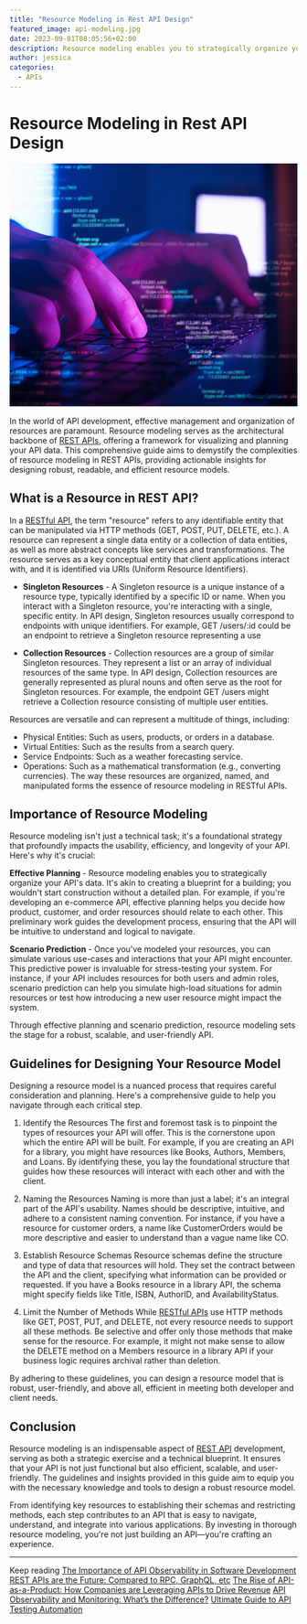 ```yaml
---
title: "Resource Modeling in Rest API Design"
featured_image: api-modeling.jpg
date: 2023-09-01T08:05:56+02:00
description: Resource modeling enables you to strategically organize your API's data.
author: jessica
categories: 
  - APIs
---
```


# Resource Modeling in Rest API Design

![Resource-modeling](./api-modeling.jpg)

In the world of API development, effective management and organization of resources are paramount. Resource modeling serves as the architectural backbone of [REST APIs](https://apitoolkit.io/blog/rest-api-is-the-future/), offering a framework for visualizing and planning your API data. This comprehensive guide aims to demystify the complexities of resource modeling in REST APIs, providing actionable insights for designing robust, readable, and efficient resource models.

## What is a Resource in REST API?

In a [RESTful API](https://apitoolkit.io/blog/rest-api-is-the-future/), the term "resource" refers to any identifiable entity that can be manipulated via HTTP methods (GET, POST, PUT, DELETE, etc.). A resource can represent a single data entity or a collection of data entities, as well as more abstract concepts like services and transformations. The resource serves as a key conceptual entity that client applications interact with, and it is identified via URIs (Uniform Resource Identifiers).

- **Singleton Resources** - A Singleton resource is a unique instance of a resource type, typically identified by a specific ID or name. When you interact with a Singleton resource, you're interacting with a single, specific entity. In API design, Singleton resources usually correspond to endpoints with unique identifiers. For example, GET /users/:id could be an endpoint to retrieve a Singleton resource representing a use

- **Collection Resources** - Collection resources are a group of similar Singleton resources. They represent a list or an array of individual resources of the same type. In API design, Collection resources are generally represented as plural nouns and often serve as the root for Singleton resources. For example, the endpoint GET /users might retrieve a Collection resource consisting of multiple user entities.
  
Resources are versatile and can represent a multitude of things, including:
- Physical Entities: Such as users, products, or orders in a database.
- Virtual Entities: Such as the results from a search query.
- Service Endpoints: Such as a weather forecasting service.
- Operations: Such as a mathematical transformation (e.g., converting currencies).
The way these resources are organized, named, and manipulated forms the essence of resource modeling in RESTful APIs.

## Importance of Resource Modeling
Resource modeling isn't just a technical task; it's a foundational strategy that profoundly impacts the usability, efficiency, and longevity of your API. Here's why it's crucial:

**Effective Planning** - Resource modeling enables you to strategically organize your API's data. It's akin to creating a blueprint for a building; you wouldn't start construction without a detailed plan. For example, if you're developing an e-commerce API, effective planning helps you decide how product, customer, and order resources should relate to each other. This preliminary work guides the development process, ensuring that the API will be intuitive to understand and logical to navigate.

**Scenario Prediction** - Once you've modeled your resources, you can simulate various use-cases and interactions that your API might encounter. This predictive power is invaluable for stress-testing your system. For instance, if your API includes resources for both users and admin roles, scenario prediction can help you simulate high-load situations for admin resources or test how introducing a new user resource might impact the system.

Through effective planning and scenario prediction, resource modeling sets the stage for a robust, scalable, and user-friendly API.

## Guidelines for Designing Your Resource Model
Designing a resource model is a nuanced process that requires careful consideration and planning. Here's a comprehensive guide to help you navigate through each critical step.

1. Identify the Resources
The first and foremost task is to pinpoint the types of resources your API will offer. This is the cornerstone upon which the entire API will be built. For example, if you are creating an API for a library, you might have resources like Books, Authors, Members, and Loans. By identifying these, you lay the foundational structure that guides how these resources will interact with each other and with the client.

2. Naming the Resources
Naming is more than just a label; it's an integral part of the API's usability. Names should be descriptive, intuitive, and adhere to a consistent naming convention. For instance, if you have a resource for customer orders, a name like CustomerOrders would be more descriptive and easier to understand than a vague name like CO.

3. Establish Resource Schemas
Resource schemas define the structure and type of data that resources will hold. They set the contract between the API and the client, specifying what information can be provided or requested. If you have a Books resource in a library API, the schema might specify fields like Title, ISBN, AuthorID, and AvailabilityStatus.

4. Limit the Number of Methods
While [RESTful APIs](https://apitoolkit.io/blog/rest-api-is-the-future/) use HTTP methods like GET, POST, PUT, and DELETE, not every resource needs to support all these methods. Be selective and offer only those methods that make sense for the resource. For example, it might not make sense to allow the DELETE method on a Members resource in a library API if your business logic requires archival rather than deletion.

By adhering to these guidelines, you can design a resource model that is robust, user-friendly, and above all, efficient in meeting both developer and client needs.

## Conclusion
Resource modeling is an indispensable aspect of [REST API](https://apitoolkit.io/blog/rest-api-is-the-future/) development, serving as both a strategic exercise and a technical blueprint. It ensures that your API is not just functional but also efficient, scalable, and user-friendly. The guidelines and insights provided in this guide aim to equip you with the necessary knowledge and tools to design a robust resource model.

From identifying key resources to establishing their schemas and restricting methods, each step contributes to an API that is easy to navigate, understand, and integrate into various applications. By investing in thorough resource modeling, you're not just building an API—you're crafting an experience.

---

Keep reading
[The Importance of API Observability in Software Development](https://apitoolkit.io/blog/api-observability-software-development-/)
[REST APIs are the Future: Compared to RPC, GraphQL, etc](https://apitoolkit.io/blog/rest-api-is-the-future/)
[The Rise of API-as-a-Product: How Companies are Leveraging APIs to Drive Revenue](https://apitoolkit.io/blog/api-as-a-product/)
[API Observability and Monitoring: What’s the Difference?](https://apitoolkit.io/blog/api-observability-and-api-monitoring/)
[Ultimate Guide to API Testing Automation](https://apitoolkit.io/blog/api-testing-automation/)
